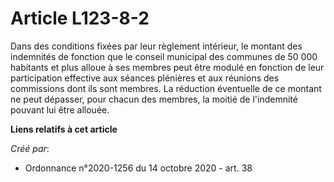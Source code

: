 # Article L123-8-2

Dans des conditions fixées par leur règlement intérieur, le montant des indemnités de fonction que le conseil municipal des
communes de 50 000 habitants et plus alloue à ses membres peut être modulé en fonction de leur participation effective aux
séances plénières et aux réunions des commissions dont ils sont membres. La réduction éventuelle de ce montant ne peut
dépasser, pour chacun des membres, la moitié de l'indemnité pouvant lui être allouée.

**Liens relatifs à cet article**

_Créé par_:

  - Ordonnance n°2020-1256 du 14 octobre 2020 - art. 38
